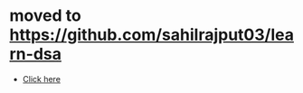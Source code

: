 # moved to https://github.com/sahilrajput03/learn-dsa

- [Click here](https://www.youtube.com/watch?v=EHCGAZBbB88&list=PL_z_8CaSLPWeM8BDJmIYDaoQ5zuwyxnfj)
